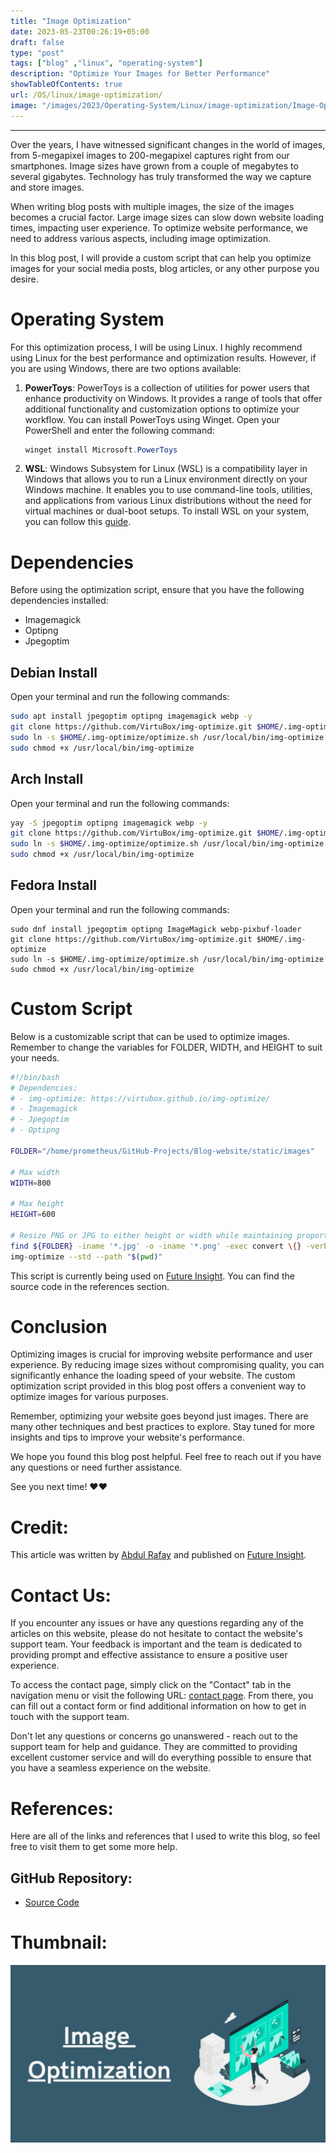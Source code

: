 ```yaml
---
title: "Image Optimization"
date: 2023-05-23T00:26:19+05:00
draft: false
type: "post"
tags: ["blog" ,"linux", "operating-system"]
description: "Optimize Your Images for Better Performance"
showTableOfContents: true
url: /OS/linux/image-optimization/
image: "/images/2023/Operating-System/Linux/image-optimization/Image-Optimization.png"
---
```


-----
Over the years, I have witnessed significant changes in the world of images, from 5-megapixel images to 200-megapixel captures right from our smartphones. Image sizes have grown from a couple of megabytes to several gigabytes. Technology has truly transformed the way we capture and store images.

When writing blog posts with multiple images, the size of the images becomes a crucial factor. Large image sizes can slow down website loading times, impacting user experience. To optimize website performance, we need to address various aspects, including image optimization.

In this blog post, I will provide a custom script that can help you optimize images for your social media posts, blog articles, or any other purpose you desire.

# Operating System
For this optimization process, I will be using Linux. I highly recommend using Linux for the best performance and optimization results. However, if you are using Windows, there are two options available:

1. **PowerToys**: PowerToys is a collection of utilities for power users that enhance productivity on Windows. It provides a range of tools that offer additional functionality and customization options to optimize your workflow. You can install PowerToys using Winget. Open your PowerShell and enter the following command:
   ```ps1
   winget install Microsoft.PowerToys
   ```

2. **WSL**: Windows Subsystem for Linux (WSL) is a compatibility layer in Windows that allows you to run a Linux environment directly on your Windows machine. It enables you to use command-line tools, utilities, and applications from various Linux distributions without the need for virtual machines or dual-boot setups. To install WSL on your system, you can follow this [guide](https://learn.microsoft.com/en-us/windows/wsl/install).

# Dependencies
Before using the optimization script, ensure that you have the following dependencies installed:
- Imagemagick
- Optipng
- Jpegoptim

## Debian Install
Open your terminal and run the following commands:
```bash
sudo apt install jpegoptim optipng imagemagick webp -y
git clone https://github.com/VirtuBox/img-optimize.git $HOME/.img-optimize
sudo ln -s $HOME/.img-optimize/optimize.sh /usr/local/bin/img-optimize
sudo chmod +x /usr/local/bin/img-optimize
```

## Arch Install
Open your terminal and run the following commands:
```bash
yay -S jpegoptim optipng imagemagick webp -y
git clone https://github.com/VirtuBox/img-optimize.git $HOME/.img-optimize
sudo ln -s $HOME/.img-optimize/optimize.sh /usr/local/bin/img-optimize
sudo chmod +x /usr/local/bin/img-optimize
```

## Fedora Install
Open your terminal and run the following commands:
```shell
sudo dnf install jpegoptim optipng ImageMagick webp-pixbuf-loader
git clone https://github.com/VirtuBox/img-optimize.git $HOME/.img-optimize
sudo ln -s $HOME/.img-optimize/optimize.sh /usr/local/bin/img-optimize
sudo chmod +x /usr/local/bin/img-optimize
```

# Custom Script
Below is a customizable script that can be used to optimize images. Remember to change the variables for FOLDER, WIDTH, and HEIGHT to suit your needs.

```bash
#!/bin/bash
# Dependencies:
# - img-optimize: https://virtubox.github.io/img-optimize/
# - Imagemagick
# - Jpegoptim
# - Optipng

FOLDER="/home/prometheus/GitHub-Projects/Blog-website/static/images"

# Max width
WIDTH=800

# Max height
HEIGHT=600

# Resize PNG or JPG to either height or width while maintaining proportions using Imagemagick
find ${FOLDER} -iname '*.jpg' -o -iname '*.png' -exec convert \{} -verbose -resize $WIDTHx$HEIGHT\> \{} \;
img-optimize --std --path "$(pwd)"
```

This script is currently being used on [Future Insight](https://future-insight.blog). You can find the source code in the references section.

# Conclusion
Optimizing images is crucial for improving website performance and user experience. By reducing image sizes without compromising quality, you can significantly enhance the loading speed of your website. The custom optimization script provided in this blog post offers a convenient way to optimize images for various purposes.

Remember, optimizing your website goes beyond just images. There are many other techniques and best practices to explore. Stay tuned for more insights and tips to improve your website's performance.

We hope you found this blog post helpful. Feel free to reach out if you have any questions or need further assistance.

See you next time! ❤️❤️

# Credit:
This article was written by [Abdul Rafay](https://rafay99.info) and published on [Future Insight](https://futureinsight.blog).

# Contact Us: 
If you encounter any issues or have any questions regarding any of the articles on this website, please do not hesitate to contact the website's support team. Your feedback is important and the team is dedicated to providing prompt and effective assistance to ensure a positive user experience.

To access the contact page, simply click on the "Contact" tab in the navigation menu or visit the following URL: [contact page](https://future-insight.blog/contact). From there, you can fill out a contact form or find additional information on how to get in touch with the support team.

Don't let any questions or concerns go unanswered - reach out to the support team for help and guidance. They are committed to providing excellent customer service and will do everything possible to ensure that you have a seamless experience on the website.

# References:
Here are all of the links and references that I used to write this blog, so feel free to visit them to get some more help.
## GitHub Repository:
- [Source Code](https://github.com/rafay99-epic/Future-Insight/blob/main/reduce_image.sh)

# Thumbnail:
<!-- ![image](/images/2023/image-optimization/iMAGE-opTIMIZATION.png) -->
![image](/images/2023/Operating-System/Linux/image-optimization/Image-Optimization.png)


<!-- ## WalkThrough Video: -->
<!-- <iframe width="800" height="450" src="https://www.youtube.com/embed/YT-link" frameborder="1" allowfullscreen></iframe> -->

